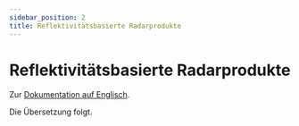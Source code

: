 ```yaml
---
sidebar_position: 2
title: Reflektivitätsbasierte Radarprodukte
---
```


# Reflektivitätsbasierte Radarprodukte

Zur [Dokumentation auf Englisch](https://opendatadocs.meteoswiss.ch/d-radar-data/d2-reflectivity-based-radar-products).

Die Übersetzung folgt.
